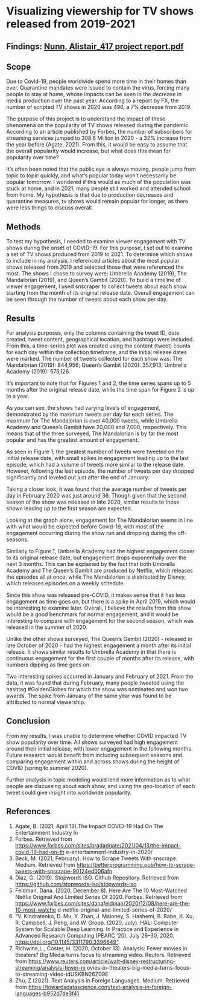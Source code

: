 # Visualizing viewership for TV shows released from 2019-2021

## Findings: [Nunn, Alistair_417 project report.pdf](https://github.com/chippedtoe/project417/blob/0e1f77568519b8edd7f3060bda3b89e47efc3a0a/Nunn%2C%20Alistair_417%20project%20report.pdf)

## Scope
Due to Covid-19, people worldwide spend more time in their homes than ever. Quarantine mandates were issued to contain the virus, forcing many people to stay at home, whose impacts can be seen in the decrease in media production over the past year. According to a report by FX, the number of scripted TV shows in 2020 was 496, a 7% decrease from 2019.

The purpose of this project is to understand the impact of these phenomena on the popularity of TV shows released during the pandemic. According to an article published by Forbes, the number of subscribers for streaming services jumped to 308.6 Million in 2020 - a 32% increase from the year before (Agate, 2021). From this, it would be easy to assume that the overall popularity
would increase, but what does this mean for popularity over time?

It’s often been noted that the public eye is always moving, people jump from topic to topic quickly, and what’s popular today won’t necessarily be popular tomorrow. I wondered if this would as much of the population was stuck at home, and in 2021, many people still worked and attended school from home. My hypothesis is that due to production decreases and quarantine measures, tv shows would remain popular for longer, as there were less things to discuss overall.

## Methods
To test my hypothesis, I needed to examine viewer engagement with TV shows during the onset of COVID-19. For this purpose, I set out to examine a set of TV shows produced from 2019 to 2021. To determine which shows to include in my analysis, I referenced articles about the most popular shows released from 2019 and selected those that were referenced the most. The shows I chose to survey were: Umbrella Academy (2019), The Mandalorian (2019), and Queen’s Gambit (2020). To build a timeline of viewer engagement, I used snscraper to collect tweets about each show starting from the month of its original release date. Overall engagement can be seen through the number of tweets about each show per day.

## Results
For analysis purposes, only the columns containing the tweet ID, date created, tweet content, geographical location, and hashtags were included. From this, a time-series plot was created using the content (tweet) counts for each day within the collection timeframe, and the initial release dates were marked. The number of tweets collected for each show was: The Mandalorian (2019): 844,956; Queen’s Gambit (2020): 357,913; Umbrella Academy (2019): 575,126.

It’s important to note that for Figures 1 and  2, the time series spans up to 5 months after the original release date, while the time span for Figure 2 is up to a year.

As you can see, the shows had varying levels of engagement, demonstrated by the maximum tweets per day for each series. The maximum for The Mandalorian is over 40,000 tweets, while Umbrella Academy and Queen’s Gambit have 20,000 and 7,000, respectively. This means that of the three surveyed, The Mandalorian is by far the most popular and has the greatest amount of engagement.


As seen in Figure 1, the greatest number of tweets were tweeted on the initial release date, with small spikes in engagement leading up to the last episode, which had a volume of tweets more similar to the release date. However, following the last episode, the number of tweets per day dropped significantly and leveled out just after the end of January.

Taking a closer look, it was found that the average number of tweets per day in February 2020 was just around 36. Though given that the second season of the show was released in late 2020, similar results to those shown leading up to the first season are expected.

Looking at the graph alone, engagement for The Mandalorian seems in line with what would be expected before Covid-19, with most of the engagement occurring during the show run and dropping during the off-seasons.

Similarly to Figure 1, Umbrella Academy had the highest engagement closer to its original release date, but engagement drops exponentially over the next 3 months. This can be explained by the fact that both Umbrella Academy and The Queen’s Gambit are produced by Netflix, which releases the episodes all at once, while The Mandalorian is distributed by Disney, which releases episodes on a weekly schedule. 

Since this show was released pre-COVID, it makes sense that it has less engagement as time goes on, but there is a spike in April 2019, which would be interesting to examine later. Overall, I believe the results from this show would be a good benchmark for normal engagement, and it would be interesting to compare with engagement for the second season, which was released in the summer of 2020.

Unlike the other shows surveyed, The Queen’s Gambit (2020) - released in late October of 2020 - had the highest engagement a month after its initial release. It shows similar results to Umbrella Academy in that there is continuous engagement for the first couple of months after its release, with numbers dipping as time goes on.

Two interesting spikes occurred in January and February of 2021. From the data, it was found that during February, many people tweeted using the hashtag #GoldenGlobes for which the show was nominated and won two awards. The spike from January of the same year was found to be attributed to normal viewership.

## Conclusion
From my results, I was unable to determine whether COVID impacted TV show popularity over time. All shows surveyed had high engagement around their initial release, with lower engagement in the following months. Future research would benefit from including subsequent seasons and comparing engagement within and across shows during the height of COVID (spring to summer 2020).

Further analysis in topic modeling would lend more information as to what people are discussing about each show, and using the geo-location of each tweet could give insight into worldwide popularity.

## References
1. Agate, B. (2021, April 13).The Impact COVID-19 Had On The Entertainment Industry In
2020. Forbes. Retrieved from
https://www.forbes.com/sites/bradadgate/2021/04/13/the-impact-covid-19-had-on-th
e-entertainment-industry-in-2020/
2. Beck, M. (2021, February). How to Scrape Tweets With snscrape. Medium. Retrieved
from
https://betterprogramming.pub/how-to-scrape-tweets-with-snscrape-90124ed006afn
3. Diaz, G. (2019). Stopwords ISO. Github Repository. Retrieved from
https://github.com/stopwords-iso/stopwords-iso
4. Feldman, Dana. (2020, December 8). Here Are The 10 Most-Watched Netflix Original
And Limited Series Of 2020. Forbes. Retrieved from
https://www.forbes.com/sites/danafeldman/2020/12/08/here-are-the-10-most-watche
d-netflix-original-and-limited-series-of-2020/
5. “V. Kindratenko, D. Mu, Y. Zhan, J. Maloney, S. Hashemi, B. Rabe, K. Xu, R. Campbell,
J. Peng, and W. Gropp. (2020, July). HAL: Computer System for Scalable Deep
Learning. In Practice and Experience in Advanced Research Computing (PEARC
’20), July 26–30, 2020. https://doi.org/10.1145/3311790.3396649”.
6. Richwine,L., Coster, H. (2020, October 13). Analysis: Fewer movies in theaters? Big
Media turns focus to streaming video. Reuters. Retrieved from
https://www.reuters.com/article/walt-disney-restructuring-streaming/analysis-fewer-m
ovies-in-theaters-big-media-turns-focus-to-streaming-video-idUSKBN26Z09E
7. Zhu, Z.(2021). Text Analysis in Foreign Languages. Medium. Retrieved from
https://towardsdatascience.com/text-analysis-in-foreign-languages-b952d7de3f41
